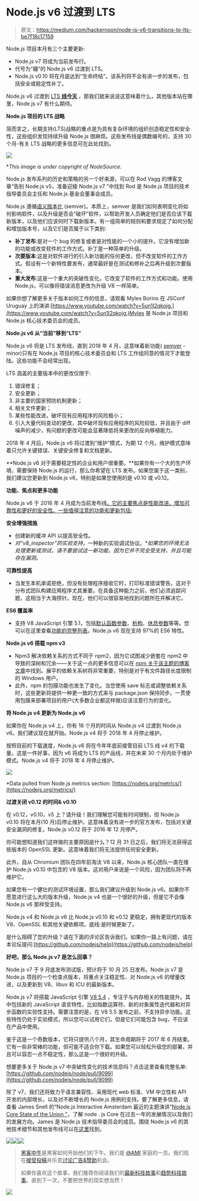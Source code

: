 # Node.js v6 过渡到 LTS

> 原文：<https://medium.com/hackernoon/node-js-v6-transitions-to-lts-be7f18c17159>

Node.js 项目本月有三个主要更新:

*   Node.js v7 将成为当前发布行。
*   代号为“硼”的 Node.js v6 过渡到 LTS。
*   Node.js v0.10 将在月底达到“生命终结”。该系列将不会有进一步的发布，包括安全或稳定性补丁。

Node.js v6 过渡到 [LTS **线今天**](https://nodejs.org/en/) ，那我们就来说说这意味着什么，其他版本站在哪里，Node.js v7 有什么期待。

**Node.js 项目的 LTS 战略**

简而言之，长期支持(LTS)战略的重点是为具有复杂环境的组织创造稳定性和安全性，这些组织发现持续升级 Node.js 很麻烦。这些发布线是偶数编号的，支持 30 个月-有关 LTS 战略的更多信息可在此处找到。

![](img/cfd7bddb4af3d29475103052285c828b.png)

**This image is under copyright of NodeSource.*

Node.js 发布系列的历史和策略的另一个好来源，可以在 Rod Vagg 的博客文章“告别 Node.js v5，准备迎接 Node.js v7 ”中找到 Rod 是 Node.js 项目的技术指导委员会主任和 Node.js 基金会董事会成员。

Node.js 遵循[语义版本化](http://semver.org) (semver)。本质上，semver 是我们如何表明变化将如何影响软件，以及升级是否会“破坏”软件，以帮助开发人员确定他们是否应该下载新版本，以及他们应该何时下载新版本。有一组简单的规则和要求规定了如何分配和增加版本号，以及它们是否属于以下类别:

*   **补丁发布**:是对一个 bug 的修复或者是对性能的一个小的提升。它没有增加新的功能或改变软件的工作方式。补丁是一种简单的升级。
*   **次要版本**:这是对软件进行的引入新功能的任何更改，但不改变软件的工作方式。假设有一个新特性要发布，通常最好是在测试和修补之后再升级到次要版本。
*   **重大发布**:这是一个重大的突破性变化。它改变了软件的工作方式和功能。使用 Node.js，可以像将错误消息更改为升级 V8 一样简单。

如果你想了解更多关于版本如何工作的信息，请观看 Myles Borins 在 JSConf Uruguay 上的演讲:[https://www.youtube.com/watch?v=5un1I2qkojg.](https://www.youtube.com/watch?v=5un1I2qkojg.)Myles 是 Node.js 项目和 Node.js 核心技术委员会的成员。

**Node.js v6 从“当前”移到“LTS”**

Node.js v6 将是 LTS 发布线，直到 2018 年 4 月，这意味着新功能( [semver](http://semver.org) -minor)只有在 Node.js 项目的核心技术委员会和 LTS 工作组同意的情况下才能登陆。这些功能不会经常出现。

LTS 涵盖的主要版本中的更改仅限于:

1.  错误修复；
2.  安全更新；
3.  非主要的国家预防机制更新；
4.  相关文件更新；
5.  某些性能改进，破坏现有应用程序的风险极小；
6.  引入大量代码变动的更改，其中破坏现有应用程序的风险较低，并且由于 diff 噪声的减少，有问题的更改可能会显著降低将来更改的反向移植能力。

2018 年 4 月后，Node.js v6 将过渡到“维护”模式，为期 12 个月。维护模式意味着只允许关键错误、关键安全修复和文档更新。

**Node.js v6 对于需要稳定性的企业和用户很重要。**如果你有一个大的生产环境，需要保持 Node.js 的运行，那么你希望在 LTS 发布。如果您属于这一类别，我们建议您更新到 Node.js v6，特别是如果您使用的是 v0.10 或 v0.12。

**功能、焦点和更多功能**

Node.js v6 于 2016 年 4 月成为当前发布线[。它的主要焦点是性能改进、增加可靠性和更好的安全性。一些值得注意的功能和更新包括:](https://nodejs.org/en/blog/announcements/v6-release/)

**安全增强措施**

*   创建新的缓冲 API 以提高安全性。
*   *对“v8_inspector”的实验支持*，一种新的实验调试协议。**如果您的环境无法处理更新或测试，请不要尝试这一新功能，因为它并不完全受支持，并且可能存在漏洞。*

**可靠性提高**

*   当发生本机承诺拒绝，但没有处理程序接收它时，打印标准错误警告。这对于分布式团队构建应用程序尤其重要。在具备这种能力之前，他们必须追踪问题，这相当于大海捞针。现在，他们可以很容易地找到问题所在并解决它。

**ES6 覆盖率**

*   支持 V8 JavaScript 引擎 5.1，包括[默认函数参数](https://developer.mozilla.org/en-US/docs/Web/JavaScript/Reference/Functions/Default_parameters)、[析构](https://developer.mozilla.org/en-US/docs/Web/JavaScript/Reference/Operators/Destructuring_assignment)、[休息参数](https://developer.mozilla.org/en-US/docs/Web/JavaScript/Reference/Functions/rest_parameters)等等。您可以在这里查看[功能的完整列表](https://www.chromestatus.com/features#milestone%3D51)。Node.js v6 现在支持 97%的 ES6 特性。

**Node.js v6 搭载 npm v3**

*   Npm3 解决依赖关系的方式不同于 npm2，因为它试图减少嵌套在 npm2 中导致的深树和冗余——关于这一点的更多信息可以在 [npm 关于该主题的博客文章](https://docs.npmjs.com/how-npm-works/npm3)中找到。展平的依赖关系树将非常重要，特别是对于有文件路径长度限制的 Windows 用户。
*   此外，npm 的包膜功能也发生了变化。当您使用 save 标志或调整依赖关系时，这些更新将提供一种更一致的方式来与 package.json 保持同步。一贯使用包膜来部署项目的用户(大多数企业都这样做)应该注意行为的变化。

**将 Node.js v4 更新为 Node.js v6**

如果你在 Node.js v4 上，你有 18 个月的时间从 Node.js v4 过渡到 Node.js v6。我们建议现在就开始。Node.js v4 将于 2018 年 4 月停止维护。

按照目前的下载速度，Node.js v6 将在今年年底前接管目前 LTS 线 v4 的下载量。这是一件好事，因为 v6 将成为 LTS 的产品线，并在未来 30 个月内处于维护模式。Node.js v4 将于 2018 年 4 月停止维护。

![](img/8a271deb1ebb9aa498841f7ccead5ab9.png)

*Data pulled from Node.js metrics section: [https://nodejs.org/metrics/](https://nodejs.org/metrics/)

**过渡关闭 v0.12 的时间& v0.10**

在 v0.12，v0.10，v5 上？请升级！我们理解您可能有时间限制，但 Node.js v0.10 将在本月(10 月)后停止维护。这意味着没有进一步的官方发布，包括对关键安全漏洞的修复。Node.js v0.12 将于 2016 年 12 月停产。

你可能想知道我们这样做的主要原因是什么？12 月 31 日之后，我们将无法获得这些版本的 OpenSSL 更新。这意味着我们将无法提供任何安全更新。

此外，自从 Chromium 团队在四年前淘汰 V8 以来，Node.js 核心团队一直在维护 Node.js v0.10 中包含的 V8 版本。这对用户来说是一个风险，因为团队将不再维护它。

如果您有一个健壮的测试环境设置，那么我们建议升级到 Node.js v6。如果你不愿意进行这么大的版本升级，Node.js v4 也是一个很好的升级，但是它不会像 Node.js v6 那样受支持。

Node.js v4 和 Node.js v6 比 Node.js v0.10 和 v0.12 更稳定，拥有更现代的版本 V8、OpenSSL 和其他关键依赖项。底线:是时候更新了。

是什么阻碍了您的升级？请在下面的评论区告诉我们。如果你一路上有问题，请在本论坛提问:[https://github.com/nodejs/help](https://github.com/nodejs/help)

**好吧，那么 Node.js v7 是怎么回事？**

Node.js v7 于 9 月底发布测试版，预计将于 10 月 25 日发布。Node.js v7 是 Node.js 项目的一个检查点版本，将重点关注稳定性、对 Node.js v6 的增量改进，以及更新到 V8、libuv 和 ICU 的最新版本。

Node.js v7 将搭载 JavaScript 引擎 [V8 5.4](http://v8project.blogspot.com/2016/09/v8-release-54.html) ，专注于与内存相关的性能提升。其中包括新的 JavaScript 语言特性，比如指数运算符、新的对象属性迭代器和对异步函数的实验性支持。需要注意的是，在 V8 5.5 发布之前，不支持异步功能。这些特性仍处于实验模式，所以您可以试用它们，但是它们可能包含 bug，不应该在产品中使用。

鉴于这是一个奇数版本，它将只提供八个月，其生命周期将于 2017 年 6 月结束。它有一些非常棒的功能，但可能不适合你下载。如果您可以轻松升级您的部署，并且可以容忍一点不稳定性，那么这是一个很好的升级。

想要更多关于 Node.js v7 中突破性变化的技术信息吗？点击这里查看完整名单:[https://github.com/nodejs/node/pull/9099](https://github.com/nodejs/node/pull/9099)

除了 v7，我们还将致力于语言兼容性、采用现代 web 标准、VM 中立性和 API 开发的内部增长，以及对不断增长的 Node.js 用例的支持。要了解更多信息，请查看 James Snell 的“Node.js Interactive Amsterdam 最近的主题演讲”[Node.js Core State of the Union "](https://www.youtube.com/watch?v=uH5uQVJs6LI)，了解 node . js Core 在过去一年的发展情况以及我们的发展方向。James 是 Node.js 技术指导委员会的成员。围绕 Node.js v6 的其他技术细节和其他发布线可以在[这里](https://nodejs.org/en/blog/)找到。

[![](img/50ef4044ecd4e250b5d50f368b775d38.png)](http://bit.ly/HackernoonFB)[![](img/979d9a46439d5aebbdcdca574e21dc81.png)](https://goo.gl/k7XYbx)[![](img/2930ba6bd2c12218fdbbf7e02c8746ff.png)](https://goo.gl/4ofytp)

> [黑客中午](http://bit.ly/Hackernoon)是黑客如何开始他们的下午。我们是 [@AMI](http://bit.ly/atAMIatAMI) 家庭的一员。我们现在[接受投稿](http://bit.ly/hackernoonsubmission)并乐意[讨论广告&赞助](mailto:partners@amipublications.com)机会。
> 
> 如果你喜欢这个故事，我们推荐你阅读我们的[最新科技故事](http://bit.ly/hackernoonlatestt)和[趋势科技故事](https://hackernoon.com/trending)。直到下一次，不要把世界的现实想当然！

[![](img/be0ca55ba73a573dce11effb2ee80d56.png)](https://goo.gl/Ahtev1)